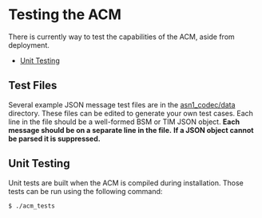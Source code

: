 # Testing the ACM

There is currently way to test the capabilities of the ACM, aside from deployment.
- [Unit Testing](#unit-testing)

## Test Files

Several example JSON message test files are in the [asn1_codec/data](../data) directory.  These files can be edited to generate
your own test cases. Each line in the file should be a well-formed BSM or TIM JSON
object. **Each message should be on a separate line in the file.** **If a JSON object cannot be parsed it is suppressed.**

## Unit Testing

Unit tests are built when the ACM is compiled during installation. Those tests can be run using the following command:

```bash
$ ./acm_tests
```
